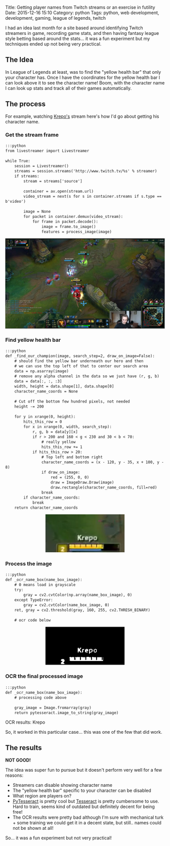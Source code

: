 Title: Getting player names from Twitch streams or an exercise in futility
Date: 2015-12-16 15:10
Category: python
Tags: python, web development, development, gaming, league of legends, twitch


I had an idea last month for a site based around identifying Twitch streamers in game, recording game stats,
and then having fantasy league style betting based around the stats... it was a fun experiment but my techniques
ended up not being very practical.

## The Idea

In League of Legends at least, was to find the "yellow health bar" that only your character has.
Once I have the coordinates for the yellow health bar I can look above it to see the character name! Boom,
with the character name I can look up stats and track all of their games automatically.


## The process

For example, watching [Krepo's](http://www.twitch.tv/skumbagkrepo) stream here's how I'd go about getting his
character name.

### Get the stream frame

    :::python
    from livestreamer import Livestreamer
    
    while True:
        session = Livestreamer()
        streams = session.streams('http://www.twitch.tv/%s' % streamer)
        if streams:
            stream = streams['source']

            container = av.open(stream.url)
            video_stream = next(s for s in container.streams if s.type == b'video')

            image = None
            for packet in container.demux(video_stream):
                for frame in packet.decode():
                    image = frame.to_image()
                    features = process_image(image)

<p align="center" class="image-wrapper">
    <img src="images/twitch_stream_ocr/original_stream_image.jpg" alt="Original Stream Image" class="image-full-width"><br>
</p>

### Find yellow health bar

    :::python
    def _find_our_champion(image, search_step=2, draw_on_image=False):
        # should find the yellow bar underneath our hero and then 
        # we can use the top left of that to center our search area
        data = np.asarray(image)
        # remove any alpha channel in the data so we just have (r, g, b)
        data = data[:, :, :3]
        width, height = data.shape[1], data.shape[0]
        character_name_coords = None
    
        # Cut off the bottom few hundred pixels, not needed
        height -= 200
    
        for y in xrange(0, height):
            hits_this_row = 0
            for x in xrange(0, width, search_step):
                r, g, b = data[y][x]
                if r > 200 and 160 < g < 230 and 30 < b < 70:
                    # really yellow
                    hits_this_row += 1
                if hits_this_row > 20:
                    # Top left and bottom right
                    character_name_coords = (x - 120, y - 35, x + 100, y - 8)
                    if draw_on_image:
                        red = (255, 0, 0)
                        draw = ImageDraw.Draw(image)
                        draw.rectangle(character_name_coords, fill=red)
                    break
            if character_name_coords:
                break
        return character_name_coords

<p align="center" class="image-wrapper">
    <img src="images/twitch_stream_ocr/character_name_image_1.png" alt="Character name image" class="image-full-width"><br>
</p>

### Process the image

    :::python
    def _ocr_name_box(name_box_image):
        # 0 means load in grayscale
        try:
            gray = cv2.cvtColor(np.array(name_box_image), 0)
        except TypeError:
            gray = cv2.cvtColor(name_box_image, 0)
        ret, gray = cv2.threshold(gray, 160, 255, cv2.THRESH_BINARY)
        
        # ocr code below

<p align="center" class="image-wrapper">
    <img src="images/twitch_stream_ocr/character_name_image_processed_1.png" alt="Character name image processed" class="image-full-width"><br>
</p>

### OCR the final processed image

    :::python
    def _ocr_name_box(name_box_image):
        # processing code above
        
        gray_image = Image.fromarray(gray)
        return pytesseract.image_to_string(gray_image)
        

OCR results: Krepo

So, it worked in this particular case... this was one of the few that did work.



## The results

**NOT GOOD!**

The idea was super fun to pursue but it doesn't perform very well for a few reasons:

 * Streamers can disable showing character name
 * The "yellow health bar" specific to your character can be disabled
 * What region are players on?
 * [PyTesseract](https://pypi.python.org/pypi/pytesseract/) is pretty cool but [Tesseract](https://github.com/tesseract-ocr) is pretty cumbersome to use. Hard to train, seems kind of outdated but definitely decent for being free!
 * The OCR results were pretty bad although I'm sure with mechanical turk + some training we could get it in a decent state, but still.. names could not be shown at all!
 
 
So... it was a fun experiment but not very practical!